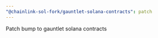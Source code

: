 ```yaml
---
"@chainlink-sol-fork/gauntlet-solana-contracts": patch
---
```


Patch bump to gauntlet solana contracts

